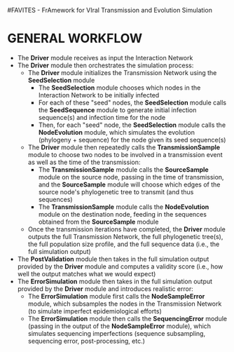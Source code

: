 #FAVITES - FrAmework for VIral Transmission and Evolution Simulation

GENERAL WORKFLOW
===
* The **Driver** module receives as input the Interaction Network
* The **Driver** module then orchestrates the simulation process:
    * The **Driver** module initializes the Transmission Network using the **SeedSelection** module
        * The **SeedSelection** module chooses which nodes in the Interaction Network to be initially infected
        * For each of these "seed" nodes, the **SeedSelection** module calls the **SeedSequence** module to generate initial infection sequence(s) and infection time for the node
        * Then, for each "seed" node, the **SeedSelection** module calls the **NodeEvolution** module, which simulates the evolution (phylogeny + sequence) for the node given its seed sequence(s)
    * The **Driver** module then repeatedly calls the **TransmissionSample** module to choose two nodes to be involved in a transmission event as well as the time of the transmission:
        * The **TransmissionSample** module calls the **SourceSample** module on the source node, passing in the time of transmission, and the **SourceSample** module will choose which edges of the source node's phylogenetic tree to transmit (and thus sequences)
        * The **TransmissionSample** module calls the **NodeEvolution** module on the destination node, feeding in the sequences obtained from the **SourceSample** module
    * Once the transmission iterations have completed, the **Driver** module outputs the full Transmission Network, the full phylogenetic tree(s), the full population size profile, and the full sequence data (i.e., the full simulation output)
* The **PostValidation** module then takes in the full simulation output provided by the **Driver** module and computes a validity score (i.e., how well the output matches what we would expect)
* The **ErrorSimulation** module then takes in the full simulation output provided by the **Driver** module and introduces realistic error:
    * The **ErrorSimulation** module first calls the **NodeSampleError** module, which subsamples the nodes in the Transmission Network (to simulate imperfect epidemiological efforts)
    * The **ErrorSimulation** module then calls the **SequencingError** module (passing in the output of the **NodeSampleError** module), which simulates sequencing imperfections (sequence subsampling, sequencing error, post-processing, etc.)
